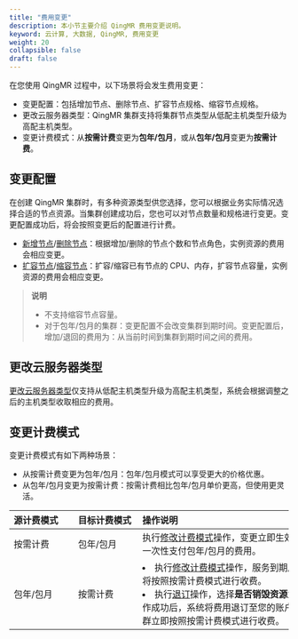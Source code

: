 ```yaml
---
title: "费用变更"
description: 本小节主要介绍 QingMR 费用变更说明。 
keyword: 云计算, 大数据, QingMR, 费用变更
weight: 20
collapsible: false
draft: false
---
```


在您使用 QingMR 过程中，以下场景将会发生费用变更：

- 变更配置：包括增加节点、删除节点、扩容节点规格、缩容节点规格。
- 更改云服务器类型：QingMR 集群支持将集群节点类型从低配主机类型升级为高配主机类型。
- 变更计费模式：从**按需计费**变更为**包年/包月**，或从**包年/包月**变更为**按需计费**。

## 变更配置

在创建 QingMR 集群时，有多种资源类型供您选择，您可以根据业务实际情况选择合适的节点资源。当集群创建成功后，您也可以对节点数量和规格进行变更。变更配置成功后，将会按照变更后的配置进行计费。   

- [新增节点](../../manual/mgt_node/add_node)/[删除节点](../../manual/mgt_node/delete_node)：根据增加/删除的节点个数和节点角色，实例资源的费用会相应变更。
- [扩容节点](../../manual/mgt_node/capacity_expansion)/[缩容节点](../../manual/mgt_node/capacity_expansion)：扩容/缩容已有节点的 CPU、内存，扩容节点容量，实例资源的费用会相应变更。

> **说明**
> 
> - 不支持缩容节点容量。
> - 对于包年/包月的集群：变更配置不会改变集群到期时间。变更配置后，增加/退回的费用为：从当前时间到集群到期时间之间的费用。

## 更改云服务器类型

[更改云服务器类型](../../manual/mgt_cluster/switch_node_mode)仅支持从低配主机类型升级为高配主机类型，系统会根据调整之后的主机类型收取相应的费用。

## 变更计费模式

变更计费模式有如下两种场景：

- 从按需计费变更为包年/包月：包年/包月模式可以享受更大的价格优惠。   
- 从包年/包月变更为按需计费：按需计费相比包年/包月单价更高，但使用更灵活。  

|<span style="display:inline-block;width:100px">源计费模式</span> |<span style="display:inline-block;width:100px">目标计费模式</span>|<span style="display:inline-block;width:330px">操作说明</span>|
|:----|:----|:----|
|   按需计费     | 包年/包月  |  执行[修改计费模式](../../manual/mgt_cluster/switch_billing_mode)操作，变更立即生效，您需一次性支付包年/包月的费用。  |
|   包年/包月    | 按需计费   |  <li>执行[修改计费模式](../../manual/mgt_cluster/switch_billing_mode)操作，服务到期后，集群将按照按需计费模式进行收费。<li>执行[退订](../../manual/mgt_cluster/unsubscribe)操作，选择**是否销毁资源**为`否`，操作成功后，系统将费用退订至您的账户中，集群立即按照按需计费模式进行收费。 |








